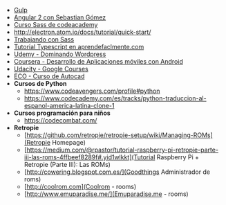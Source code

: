   * [Gulp](http://www.cristalab.com/tutoriales/automatizacion-de-tareas-de-frontend-usando-gulp.js-c114514l/)
  * [Angular 2 con Sebastian Gómez](http://www.sebastian-gomez.com/desarrollo-web/que-es-angularjs-parte-1/)
  * [Curso Sass de codeacademy](https://www.codecademy.com/learn/learn-sass?utm_source=customerio&utm_campaign=sass_announcement_html_css&utm_medium=email_newsletter&utm_content=cta)
  * http://electron.atom.io/docs/tutorial/quick-start/
  * [Trabajando con Sass](http://html5facil.com/tutoriales/maquetando-sass-html5-parte-1/)
  * [Tutorial Typescript en aprendefaclmente.com](http://www.aprende-facilmente.com/typescript/tutorial-de-typescript-parte-1/)
  * [Udemy - Dominando Wordpress](https://www.udemy.com/dominando-wordpress)
  * [Coursera - Desarrollo de Aplicaciones móviles con Android](https://www.coursera.org/specializations/programacion-android)
  * [Udacity - Google Courses](https://www.udacity.com/google)
  * [ECO - Curso de Autocad](https://hub11.ecolearning.eu/course/iniciacion-al-autocad-control-de-escalas-y-formato/classroom/#unit79/kq243)
  * **Cursos de Python**
    * https://www.codeavengers.com/profile#python
    * https://www.codecademy.com/es/tracks/python-traduccion-al-espanol-america-latina-clone-1
  * **Cursos programación para niños**
    * https://codecombat.com/
  * **Retropie**
    * [https://github.com/retropie/retropie-setup/wiki/Managing-ROMs](Retropie Homepage)
    * [https://medium.com/@rpastor/tutorial-raspberry-pi-retropie-parte-iii-las-roms-4ffbeef8289f#.yid1wlkkt](Tutorial Raspberry Pi + Retropie (Parte III): Las ROMs)
    * [http://cowering.blogspot.com.es/](Goodthings Administrador de roms)
    * [http://coolrom.com](Coolrom - rooms)
    * [http://www.emuparadise.me/](Emuparadise.me - rooms)
    
